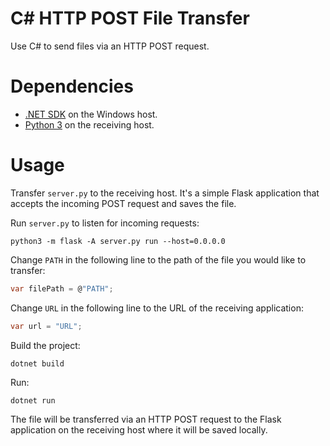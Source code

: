 # C# HTTP POST File Transfer
Use C# to send files via an HTTP POST request.

# Dependencies
- [.NET SDK](https://dotnet.microsoft.com/en-us/download) on the Windows host.
- [Python 3](https://www.python.org/downloads/) on the receiving host.

# Usage
Transfer `server.py` to the receiving host. It's a simple Flask application that accepts the incoming POST request and saves the file.

Run `server.py` to listen for incoming requests:
```
python3 -m flask -A server.py run --host=0.0.0.0
```

Change `PATH` in the following line to the path of the file you would like to transfer:
```cs
var filePath = @"PATH";
```

Change `URL` in the following line to the URL of the receiving application:
```cs
var url = "URL";
```
Build the project:
```
dotnet build
```

Run:
```
dotnet run
```
The file will be transferred via an HTTP POST request to the Flask application on the receiving host where it will be saved locally.
